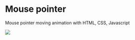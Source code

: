 # Mouse pointer
Mouse pointer moving animation with HTML, CSS, Javascript

![](./images/mouse-move-animation.gif)
